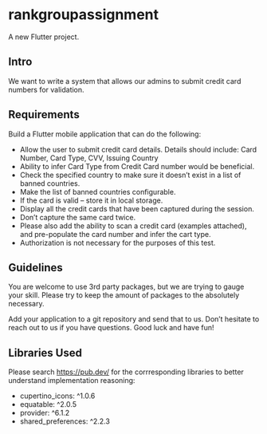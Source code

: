 # rankgroupassignment

A new Flutter project.

## Intro

We want to write a system that allows our admins to submit credit card numbers for validation.

## Requirements 

Build a Flutter mobile application that can do the following:
- Allow the user to submit credit card details. Details should include: Card Number, Card Type, CVV, Issuing Country
- Ability to infer Card Type from Credit Card number would be beneficial.
- Check the specified country to make sure it doesn’t exist in a list of banned countries.
- Make the list of banned countries configurable.
- If the card is valid – store it in local storage.
- Display all the credit cards that have been captured during the session.
- Don’t capture the same card twice.
- Please also add the ability to scan a credit card (examples attached), and pre-populate the card number and infer the cart type.
- Authorization is not necessary for the purposes of this test.

## Guidelines

You are welcome to use 3rd party packages, but we are trying to gauge your skill. Please try to keep the amount of packages to the absolutely necessary.

Add your application to a git repository and send that to us. Don’t hesitate to reach out to us if you have questions. Good luck and have fun!

## Libraries Used

Please search https://pub.dev/ for the corrresponding libraries to better understand implementation reasoning:
- cupertino_icons: ^1.0.6
- equatable: ^2.0.5
- provider: ^6.1.2
- shared_preferences: ^2.2.3

